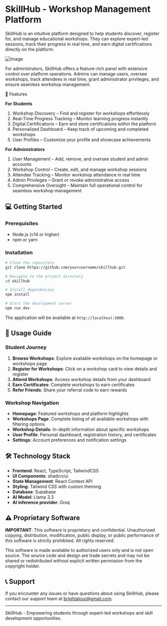 # SkillHub - Workshop Management Platform

SkillHub is an intuitive platform designed to help students discover, register for, and manage educational workshops. They can explore expert-led sessions, track their progress in real time, and earn digital certifications directly on the platform.

![Image](https://github.com/user-attachments/assets/f6fd12a1-fc37-4878-8c03-e8c7bdce228b)

For administrators, SkillHub offers a feature-rich panel with extensive control over platform operations. Admins can manage users, oversee workshops, track attendees in real time, grant administrator privileges, and ensure seamless workshop management.


🚀 Features

**For Students**
1. Workshop Discovery – Find and register for workshops effortlessly
2. Real-Time Progress Tracking – Monitor learning progress instantly
3. Digital Certifications – Earn and store certifications within the platform
4. Personalized Dashboard – Keep track of upcoming and completed workshops
5. User Profiles – Customize your profile and showcase achievements


**For Administrators**
1. User Management – Add, remove, and oversee student and admin accounts
2. Workshop Control – Create, edit, and manage workshop sessions
3. Attendee Tracking – Monitor workshop attendance in real time
4. Admin Privileges – Grant or revoke administrative access
5. Comprehensive Oversight – Maintain full operational control for seamless workshop management

## 💻 Getting Started

### Prerequisites
- Node.js (v14 or higher)
- npm or yarn

### Installation
```bash
# Clone the repository
git clone https://github.com/yourusername/skillhub.git

# Navigate to the project directory
cd skillhub

# Install dependencies
npm install

# Start the development server
npm run dev
```

The application will be available at `http://localhost:3000`.

## 🔧 Usage Guide

### Student Journey

1. **Browse Workshops**: Explore available workshops on the homepage or workshops page
2. **Register for Workshops**: Click on a workshop card to view details and register
3. **Attend Workshops**: Access workshop details from your dashboard
4. **Earn Certificates**: Complete workshops to earn certificates
5. **Refer Friends**: Share your referral code to earn rewards

### Workshop Navigation

- **Homepage**: Featured workshops and platform highlights
- **Workshops Page**: Complete listing of all available workshops with filtering options
- **Workshop Details**: In-depth information about specific workshops
- **User Profile**: Personal dashboard, registration history, and certificates
- **Settings**: Account preferences and notification settings

## 🛠️ Technology Stack

- **Frontend**: React, TypeScript, TailwindCSS
- **UI Components**: shadcn/ui
- **State Management**: React Context API
- **Styling**: Tailwind CSS with custom theming
- **Database**: Supabase
- **AI Model**: Llama 3.3
- **AI inference provider**: Groq

## ⚠️ Proprietary Software

**IMPORTANT**: This software is proprietary and confidential. Unauthorized copying, distribution, modification, public display, or public performance of this software is strictly prohibited. All rights reserved.

This software is made available to authorized users only and is not open source. The source code and design are trade secrets and may not be shared or redistributed without explicit written permission from the copyright holder.

## 📞 Support

If you encounter any issues or have questions about using SkillHub, please contact our support team at brightalour@gmail.com.

---

SkillHub - Empowering students through expert-led workshops and skill development opportunities.
